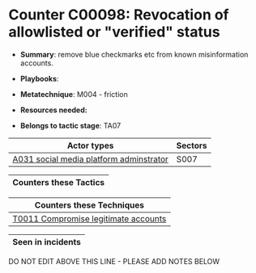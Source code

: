 # Counter C00098: Revocation of allowlisted or "verified" status

* **Summary**: remove blue checkmarks etc from known misinformation accounts. 

* **Playbooks**: 

* **Metatechnique**: M004 - friction

* **Resources needed:** 

* **Belongs to tactic stage**: TA07


| Actor types | Sectors |
| ----------- | ------- |
| [A031 social media platform adminstrator](../generated_pages/actortypes/A031.md) | S007 |



| Counters these Tactics |
| ---------------------- |



| Counters these Techniques |
| ------------------------- |
| [T0011 Compromise legitimate accounts](../generated_pages/techniques/T0011.md) |



| Seen in incidents |
| ----------------- |


DO NOT EDIT ABOVE THIS LINE - PLEASE ADD NOTES BELOW